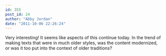 ```yaml
---
id: 355
post_id: 24
author: "Abby Jordan"
date: "2011-10-06 22:26:24"
---
```

Very interesting! It seems like aspects of this continue today. In the trend of making texts that were in much older styles, was the content modernized, or was it too put into the context of older traditions?
